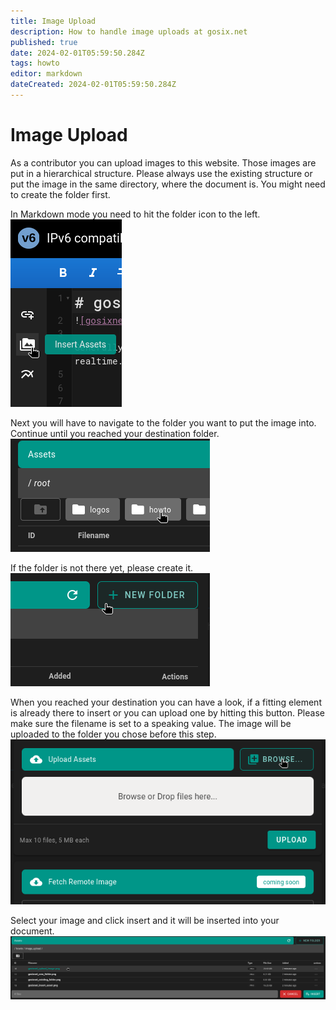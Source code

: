 ```yaml
---
title: Image Upload
description: How to handle image uploads at gosix.net
published: true
date: 2024-02-01T05:59:50.284Z
tags: howto
editor: markdown
dateCreated: 2024-02-01T05:59:50.284Z
---
```


# Image Upload

As a contributor you can upload images to this website. Those images are put in a hierarchical structure. Please always use the existing structure or put the image in the same directory, where the document is. You might need to create the folder first.

In Markdown mode you need to hit the folder icon to the left.
![gosixnet_insert_asset.png](/howto/image_upload/gosixnet_insert_asset.png)

Next you will have to navigate to the folder you want to put the image into. Continue until you reached your destination folder.
![gosixnet_existing_folder.png](/howto/image_upload/gosixnet_existing_folder.png)

If the folder is not there yet, please create it.
![gosixnet_new_folder.png](/howto/image_upload/gosixnet_new_folder.png)

When you reached your destination you can have a look, if a fitting element is already there to insert or you can upload one by hitting this button. Please make sure the filename is set to a speaking value. The image will be uploaded to the folder you chose before this step.
![gosixnet_upload_image.png](/howto/image_upload/gosixnet_upload_image.png)

Select your image and click insert and it will be inserted into your document.
![gosixnet_insert_image.png](/howto/image_upload/gosixnet_insert_image.png)